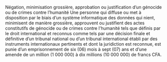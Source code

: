 Négation, minimisation grossière, approbation ou justification d’un génocide ou de crimes contre l’humanité
Une personne qui diffuse ou met à disposition par le biais d’un système informatique des données qui nient, minimisent de manière grossière, approuvent ou justifient des actes constitutifs de génocide ou de crimes contre l'humanité tels que définis par le droit international et reconnus comme tels par une décision finale et définitive d’un tribunal national ou d’un tribunal international établi par des instruments internationaux pertinents et dont la juridiction est reconnue, est punie d’un emprisonnement de six (06) mois à sept (07) ans et d’une amende de un million (1 000 000) à dix millions (10 000 000) de  francs CFA.